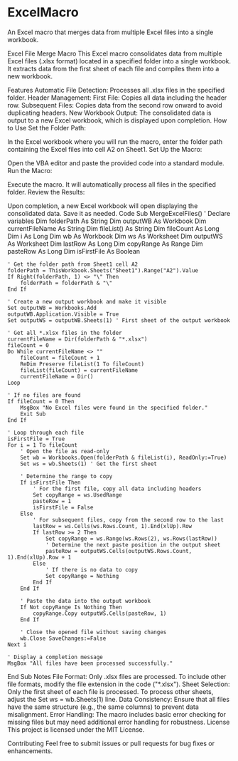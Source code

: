 # ExcelMacro
An Excel macro that merges data from multiple Excel files into a single workbook.

Excel File Merge Macro
This Excel macro consolidates data from multiple Excel files (.xlsx format) located in a specified folder into a single workbook. It extracts data from the first sheet of each file and compiles them into a new workbook.

Features
Automatic File Detection: Processes all .xlsx files in the specified folder.
Header Management:
First File: Copies all data including the header row.
Subsequent Files: Copies data from the second row onward to avoid duplicating headers.
New Workbook Output: The consolidated data is output to a new Excel workbook, which is displayed upon completion.
How to Use
Set the Folder Path:

In the Excel workbook where you will run the macro, enter the folder path containing the Excel files into cell A2 on Sheet1.
Set Up the Macro:

Open the VBA editor and paste the provided code into a standard module.
Run the Macro:

Execute the macro. It will automatically process all files in the specified folder.
Review the Results:

Upon completion, a new Excel workbook will open displaying the consolidated data. Save it as needed.
Code
Sub MergeExcelFiles()
    ' Declare variables
    Dim folderPath As String
    Dim outputWB As Workbook
    Dim currentFileName As String
    Dim fileList() As String
    Dim fileCount As Long
    Dim i As Long
    Dim wb As Workbook
    Dim ws As Worksheet
    Dim outputWS As Worksheet
    Dim lastRow As Long
    Dim copyRange As Range
    Dim pasteRow As Long
    Dim isFirstFile As Boolean

    ' Get the folder path from Sheet1 cell A2
    folderPath = ThisWorkbook.Sheets("Sheet1").Range("A2").Value
    If Right(folderPath, 1) <> "\" Then
        folderPath = folderPath & "\"
    End If

    ' Create a new output workbook and make it visible
    Set outputWB = Workbooks.Add
    outputWB.Application.Visible = True
    Set outputWS = outputWB.Sheets(1) ' First sheet of the output workbook

    ' Get all *.xlsx files in the folder
    currentFileName = Dir(folderPath & "*.xlsx")
    fileCount = 0
    Do While currentFileName <> ""
        fileCount = fileCount + 1
        ReDim Preserve fileList(1 To fileCount)
        fileList(fileCount) = currentFileName
        currentFileName = Dir()
    Loop

    ' If no files are found
    If fileCount = 0 Then
        MsgBox "No Excel files were found in the specified folder."
        Exit Sub
    End If

    ' Loop through each file
    isFirstFile = True
    For i = 1 To fileCount
        ' Open the file as read-only
        Set wb = Workbooks.Open(folderPath & fileList(i), ReadOnly:=True)
        Set ws = wb.Sheets(1) ' Get the first sheet

        ' Determine the range to copy
        If isFirstFile Then
            ' For the first file, copy all data including headers
            Set copyRange = ws.UsedRange
            pasteRow = 1
            isFirstFile = False
        Else
            ' For subsequent files, copy from the second row to the last
            lastRow = ws.Cells(ws.Rows.Count, 1).End(xlUp).Row
            If lastRow >= 2 Then
                Set copyRange = ws.Range(ws.Rows(2), ws.Rows(lastRow))
                ' Determine the next paste position in the output sheet
                pasteRow = outputWS.Cells(outputWS.Rows.Count, 1).End(xlUp).Row + 1
            Else
                ' If there is no data to copy
                Set copyRange = Nothing
            End If
        End If

        ' Paste the data into the output workbook
        If Not copyRange Is Nothing Then
            copyRange.Copy outputWS.Cells(pasteRow, 1)
        End If

        ' Close the opened file without saving changes
        wb.Close SaveChanges:=False
    Next i

    ' Display a completion message
    MsgBox "All files have been processed successfully."

End Sub
Notes
File Format: Only .xlsx files are processed. To include other file formats, modify the file extension in the code ("*.xlsx").
Sheet Selection: Only the first sheet of each file is processed. To process other sheets, adjust the Set ws = wb.Sheets(1) line.
Data Consistency: Ensure that all files have the same structure (e.g., the same columns) to prevent data misalignment.
Error Handling: The macro includes basic error checking for missing files but may need additional error handling for robustness.
License
This project is licensed under the MIT License.

Contributing
Feel free to submit issues or pull requests for bug fixes or enhancements.
